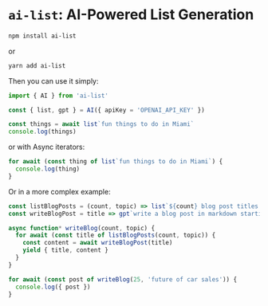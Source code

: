 # `ai-list`: AI-Powered List Generation

```bash
npm install ai-list
```

or

```bash
yarn add ai-list
```

Then you can use it simply:

```javascript
import { AI } from 'ai-list'

const { list, gpt } = AI({ apiKey = 'OPENAI_API_KEY' })

const things = await list`fun things to do in Miami`
console.log(things)
```

or with Async iterators:

```javascript
for await (const thing of list`fun things to do in Miami`) {
  console.log(thing)
}
```

Or in a more complex example:

```javascript
const listBlogPosts = (count, topic) => list`${count} blog post titles about ${topic}`
const writeBlogPost = title => gpt`write a blog post in markdown starting with "# ${title}"`

async function* writeBlog(count, topic) {
  for await (const title of listBlogPosts(count, topic)) {
    const content = await writeBlogPost(title)
    yield { title, content }
  }
}

for await (const post of writeBlog(25, 'future of car sales')) {
  console.log({ post })
}
```







